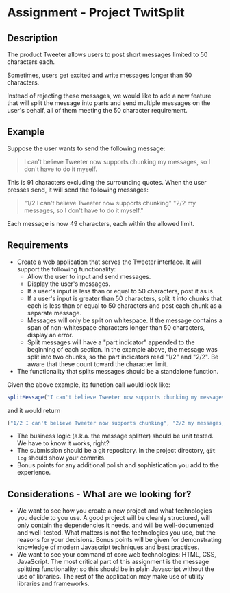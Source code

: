 # Assignment - Project TwitSplit

## Description

The product Tweeter allows users to post short messages limited to 50 characters each.

Sometimes, users get excited and write messages longer than 50 characters.

Instead of rejecting these messages, we would like to add a new feature that will split the message into parts and send multiple messages on the user's behalf, all of them meeting the 50 character requirement.

## Example

Suppose the user wants to send the following message:

> I can't believe Tweeter now supports chunking my messages, so I don't have to do it myself.

This is 91 characters excluding the surrounding quotes. When the user presses send, it will send the following messages:

> "1/2 I can't believe Tweeter now supports chunking" "2/2 my messages, so I don't have to do it myself."

Each message is now 49 characters, each within the allowed limit.

## Requirements

* Create a web application that serves the Tweeter interface. It will support the following functionality:
  * Allow the user to input and send messages.
  * Display the user's messages.
  * If a user's input is less than or equal to 50 characters, post it as is.
  * If a user's input is greater than 50 characters, split it into chunks that each is less than or equal to 50 characters and post each chunk as a separate message.
  * Messages will only be split on whitespace. If the message contains a span of non-whitespace characters longer than 50 characters, display an error.
  * Split messages will have a "part indicator" appended to the beginning of each section. In the example above, the message was split into two chunks, so the part indicators read "1/2" and "2/2". Be aware that these count toward the character limit.
* The functionality that splits messages should be a standalone function.

Given the above example, its function call would look like:

```javascript
splitMessage("I can't believe Tweeter now supports chunking my messages, so I don't have to do it myself.")
```

and it would return

```javascript
["1/2 I can't believe Tweeter now supports chunking", "2/2 my messages, so I don't have to do it myself."]
```

* The business logic (a.k.a. the message splitter) should be unit tested. We have to know it works, right?
* The submission should be a git repository. In the project directory, `git log` should show your commits.
* Bonus points for any additional polish and sophistication you add to the experience.

## Considerations - What are we looking for?

* We want to see how you create a new project and what technologies you decide to you use. A good project will be cleanly structured, will only contain the dependencies it needs, and will be well-documented and well-tested. What matters is not the technologies you use, but the reasons for your decisions. Bonus points will be given for demonstrating knowledge of modern Javascript techniques and best practices.
* We want to see your command of core web technologies: HTML, CSS, JavaScript. The most critical part of this assignment is the message splitting functionality; so this should be in plain Javascript without the use of libraries. The rest of the application may make use of utility libraries and frameworks.
